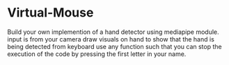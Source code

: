 # Virtual-Mouse
Build your own implemention of a hand detector using mediapipe module.
input is from your camera
draw visuals on hand to show that the hand is being detected
from keyboard use any function such that you can stop the execution of the code by pressing the first  letter in your name.
